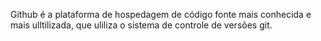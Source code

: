 Github é a plataforma de hospedagem de código fonte mais conhecida e mais ulltilizada, que uliliza o sistema de controle de versões git. 